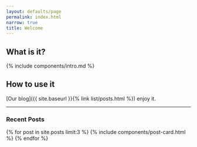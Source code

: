 ```yaml
---
layout: defaults/page
permalink: index.html
narrow: true
title: Welcome
---
```


## What is it?

{% include components/intro.md %}

## How to use it

[Our blog]({{ site.baseurl }}{% link list/posts.html %}) enjoy it.

<hr />

### Recent Posts

{% for post in site.posts limit:3 %}
{% include components/post-card.html %}
{% endfor %}
